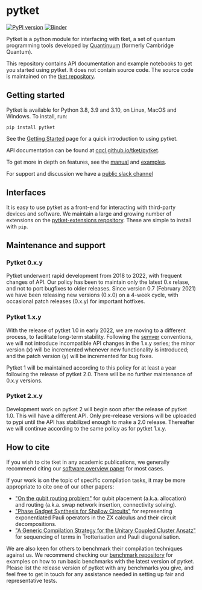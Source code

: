 # pytket

[![PyPI version](https://badge.fury.io/py/pytket.svg)](https://badge.fury.io/py/pytket)
[![Binder](https://mybinder.org/badge_logo.svg)](https://mybinder.org/v2/gh/CQCL/pytket/main?filepath=examples)

Pytket is a python module for interfacing with tket, a set of quantum programming tools developed by [Quantinuum](https://www.quantinuum.com/) (formerly Cambridge Quantum).

This repository contains API documentation and example notebooks to get you started using pytket. It does not contain source code. The source code is maintained on the [tket repository](https://github.com/CQCL/tket).

## Getting started

Pytket is available for Python 3.8, 3.9 and 3.10, on Linux, MacOS and Windows.
To install, run:

``pip install pytket``

See the [Getting Started](https://cqcl.github.io/tket/pytket/api/getting_started.html) page for a quick introduction to using pytket.

API documentation can be found at [cqcl.github.io/tket/pytket](https://cqcl.github.io/tket/pytket/api).

To get more in depth on features, see the [manual](https://cqcl.github.io/pytket/manual/) and [examples](https://github.com/CQCL/pytket/tree/main/examples).

For support and discussion we have a [public slack channel]()

## Interfaces

It is easy to use pytket as a front-end for interacting with third-party devices
and software. We maintain a large and growing number of extensions on the
[pytket-extensions repository](https://github.com/CQCL/pytket-extensions). These are simple to install with `pip`.

## Maintenance and support

### Pytket 0.x.y

Pytket underwent rapid development from 2018 to 2022, with frequent changes of
API. Our policy has been to maintain only the latest 0.x relase, and not to port
bugfixes to older releases. Since version 0.7 (February 2021) we have been
releasing new versions (0.x.0) on a 4-week cycle, with occasional patch releases
(0.x.y) for important hotfixes.

### Pytket 1.x.y

With the release of pytket 1.0 in early 2022, we are moving to a different
process, to facilitate long-term stability. Following the [semver](https://semver.org/)
conventions, we will not introduce incompatible API changes in the 1.x.y series;
the minor version (x) will be incremented whenever new functionality is
introduced; and the patch version (y) will be incremented for bug fixes.

Pytket 1 will be maintained according to this policy for at least a year
following the release of pytket 2.0. There will be no further maintenance of
0.x.y versions.

### Pytket 2.x.y

Development work on pytket 2 will begin soon after the release of pytket 1.0.
This will have a different API. Only pre-release versions will be uploaded to
pypi until the API has stabilized enough to make a 2.0 release. Thereafter we
will continue according to the same policy as for pytket 1.x.y.

## How to cite

If you wish to cite tket in any academic publications, we generally recommend citing our [software overview paper](https://doi.org/10.1088/2058-9565/ab8e92) for most cases.

If your work is on the topic of specific compilation tasks, it may be more appropriate to cite one of our other papers:

- ["On the qubit routing problem"](https://doi.org/10.4230/LIPIcs.TQC.2019.5) for qubit placement (a.k.a. allocation) and routing (a.k.a. swap network insertion, connectivity solving).
- ["Phase Gadget Synthesis for Shallow Circuits"](https://doi.org/10.4204/EPTCS.318.13) for representing exponentiated Pauli operators in the ZX calculus and their circuit decompositions.
- ["A Generic Compilation Strategy for the Unitary Coupled Cluster Ansatz"](https://arxiv.org/abs/2007.10515) for sequencing of terms in Trotterisation and Pauli diagonalisation.

We are also keen for others to benchmark their compilation techniques against us. We recommend checking our [benchmark repository](https://github.com/CQCL/tket_benchmarking) for examples on how to run basic benchmarks with the latest version of pytket. Please list the release version of pytket with any benchmarks you give, and feel free to get in touch for any assistance needed in setting up fair and representative tests.
